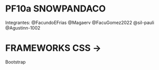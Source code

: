# PF10a SNOWPANDACO
Integrantes:
@FacundoEFrias
@Magaerv
@FacuGomez2022
@sil-pauli
@Agustinn-1002
# FRAMEWORKS CSS ->
Bootstrap
